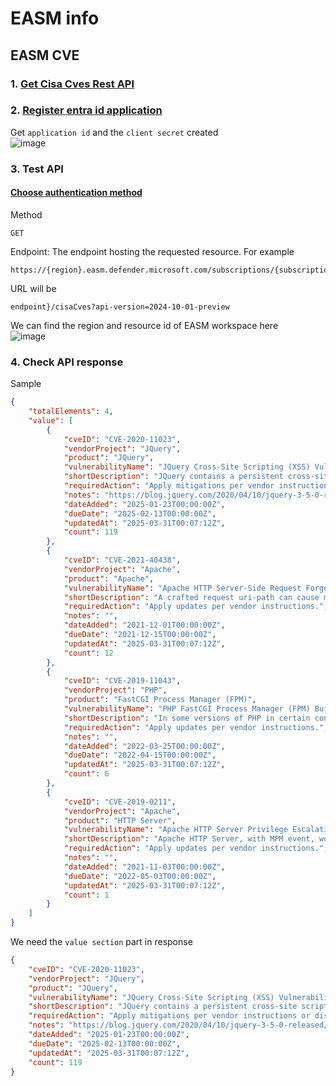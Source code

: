 # EASM info
## EASM CVE
### 1. [Get Cisa Cves Rest API](https://learn.microsoft.com/en-us/rest/api/defenderforeasm/dataplanepreview/cisa-cves/get-cisa-cves?view=rest-defenderforeasm-dataplanepreview-2024-10-01-preview&tabs=HTTP)
### 2. [Register entra id application](https://learn.microsoft.com/en-us/graph/auth-register-app-v2)
Get `application id` and the `client secret` created <br>
![image](https://github.com/user-attachments/assets/34c7aa0f-19ea-436d-a59a-cbfb74d784a2)

### 3. Test API
#### [Choose authentication method](https://learn.microsoft.com/en-us/rest/api/defenderforeasm/authentication#client-service-principal)

Method
```
GET
```
Endpoint: The endpoint hosting the requested resource. For example 
```
https://{region}.easm.defender.microsoft.com/subscriptions/{subscriptionId}/resourceGroups/{resourceGroupName}/workspaces/{workspaceName}
```
URL will be <br>
```
endpoint}/cisaCves?api-version=2024-10-01-preview
```

We can find the region and resource id of EASM workspace here <br>
![image](https://github.com/user-attachments/assets/8698fa29-07f2-4d2a-9387-5666fbf9f13c)


### 4. Check API response
Sample
```json
{
    "totalElements": 4,
    "value": [
        {
            "cveID": "CVE-2020-11023",
            "vendorProject": "JQuery",
            "product": "JQuery",
            "vulnerabilityName": "JQuery Cross-Site Scripting (XSS) Vulnerability",
            "shortDescription": "JQuery contains a persistent cross-site scripting (XSS) vulnerability. When passing maliciously formed, untrusted input enclosed in HTML tags, JQuery's DOM manipulators can execute untrusted code in the context of the user's browser.",
            "requiredAction": "Apply mitigations per vendor instructions or discontinue use of the product if mitigations are unavailable.",
            "notes": "https://blog.jquery.com/2020/04/10/jquery-3-5-0-released/ ; https://nvd.nist.gov/vuln/detail/CVE-2020-11023",
            "dateAdded": "2025-01-23T00:00:00Z",
            "dueDate": "2025-02-13T00:00:00Z",
            "updatedAt": "2025-03-31T00:07:12Z",
            "count": 119
        },
        {
            "cveID": "CVE-2021-40438",
            "vendorProject": "Apache",
            "product": "Apache",
            "vulnerabilityName": "Apache HTTP Server-Side Request Forgery (SSRF)",
            "shortDescription": "A crafted request uri-path can cause mod_proxy to forward the request to an origin server choosen by the remote user. This issue affects Apache HTTP Server 2.4.48 and earlier.",
            "requiredAction": "Apply updates per vendor instructions.",
            "notes": "",
            "dateAdded": "2021-12-01T00:00:00Z",
            "dueDate": "2021-12-15T00:00:00Z",
            "updatedAt": "2025-03-31T00:07:12Z",
            "count": 12
        },
        {
            "cveID": "CVE-2019-11043",
            "vendorProject": "PHP",
            "product": "FastCGI Process Manager (FPM)",
            "vulnerabilityName": "PHP FastCGI Process Manager (FPM) Buffer Overflow Vulnerability",
            "shortDescription": "In some versions of PHP in certain configurations of FPM setup, it is possible to cause FPM module to write past allocated buffers allowing the possibility of remote code execution.",
            "requiredAction": "Apply updates per vendor instructions.",
            "notes": "",
            "dateAdded": "2022-03-25T00:00:00Z",
            "dueDate": "2022-04-15T00:00:00Z",
            "updatedAt": "2025-03-31T00:07:12Z",
            "count": 6
        },
        {
            "cveID": "CVE-2019-0211",
            "vendorProject": "Apache",
            "product": "HTTP Server",
            "vulnerabilityName": "Apache HTTP Server Privilege Escalation Vulnerability",
            "shortDescription": "Apache HTTP Server, with MPM event, worker or prefork, code executing in less-privileged child processes or threads (including scripts executed by an in-process scripting interpreter) could execute code with the privileges of the parent process (usually root) by manipulating the scoreboard.",
            "requiredAction": "Apply updates per vendor instructions.",
            "notes": "",
            "dateAdded": "2021-11-03T00:00:00Z",
            "dueDate": "2022-05-03T00:00:00Z",
            "updatedAt": "2025-03-31T00:07:12Z",
            "count": 1
        }
    ]
}
```

We need the `value section` part in response
```json
{
    "cveID": "CVE-2020-11023",
    "vendorProject": "JQuery",
    "product": "JQuery",
    "vulnerabilityName": "JQuery Cross-Site Scripting (XSS) Vulnerability",
    "shortDescription": "JQuery contains a persistent cross-site scripting (XSS) vulnerability. When passing maliciously formed, untrusted input enclosed in HTML tags, JQuery's DOM manipulators can execute untrusted code in the context of the user's browser.",
    "requiredAction": "Apply mitigations per vendor instructions or discontinue use of the product if mitigations are unavailable.",
    "notes": "https://blog.jquery.com/2020/04/10/jquery-3-5-0-released/ ; https://nvd.nist.gov/vuln/detail/CVE-2020-11023",
    "dateAdded": "2025-01-23T00:00:00Z",
    "dueDate": "2025-02-13T00:00:00Z",
    "updatedAt": "2025-03-31T00:07:12Z",
    "count": 119
}
```
